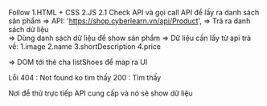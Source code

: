 Follow
1.HTML + CSS
2.JS
2.1 Check API và gọi call API để lấy ra danh sách sản phẩm
=> API: 'https://shop.cyberlearn.vn/api/Product',
=> Trả ra danh sách dữ liệu  
 => Dùng danh sách dữ liệu để show sản phẩm
=> Dữ liệu cần lấy từ api trả về:
1.image
2.name
3.shortDescription
4.price

=> DOM tới thẻ cha listShoes để map ra UI

Lỗi 404 : Not found ko tìm thấy
200 : Tìm thấy

<!-- Swagger -->

Nơi để thử trực tiếp API cung cấp và nó sẽ show dữ liệu

<!--  -->
